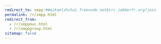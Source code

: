 ```yaml
---
redirect_to: xmpp:##mikaela%chat.freenode.net@irc.jabberfr.org?join
permalink: /r/xmpp.html
redirect_from:
  - /r/xmppmuc.html
  - /r/xmppgroup.html
sitemap: false
---
```

